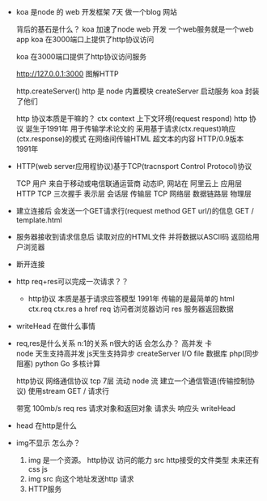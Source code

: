 - koa 是node 的 web 开发框架
    7天 做一个blog 网站


    背后的基石是什么？
    koa  加速了node web 开发  一个web服务就是一个web  app
    koa 在3000端口上提供了http协议访问

    koa 在3000端口提供了http协议访问服务

    http://127.0.0.1:3000    图解HTTP

    http.createServer()
    http 是 node 内置模块   createServer  启动服务
    koa 封装了他们


    http  协议本质是干嘛的？
    ctx  context  上下文环境(request respond)
    http  协议  诞生于1991年  用于传输学术论文的
    采用基于请求(ctx.request)响应(ctx.response)的模式  在网络间传输HTML 
    超文本的内容 HTTP/0.9版本  1991年


- HTTP(web server应用程协议)基于TCP(tracnsport Control Protocol)协议

    TCP  用户 来自于移动或电信联通运营商 动态IP,    网站在 阿里云上
    应用层HTTP 
    TCP 三次握手
表示层
会话层
传输层  TCP 
网络层
数据链路层
物理层
- 建立连接后 会发送一个GET请求行(request method GET url/)的信息
GET /   template.html
- 服务器接收到请求信息后  读取对应的HTML文件 并将数据以ASCII码  返回给用户浏览器
- 断开连接




- http  req+res可以完成一次请求？？
    - http协议 本质是基于请求应答模型   1991年  传输的是最简单的  html
    ctx.req ctx.res 
    a href
req 访问者浏览器访问   res 服务器返回数据
- writeHead 在做什么事情

- req,res是什么关系
    n:1的关系
    n很大的话  会怎么办？ 高并发  卡  
    node 天生支持高并发  js天生支持异步
    createServer  I/O  file  数据库
    php(同步  阻塞)  python
    Go  多核计算

    http协议 网络通信协议  tcp  7层
    流动  node 流
    建立一个通信管道(传输控制协议)  使用stream 
    GET / 请求行
    
    带宽  100mb/s
    req res 请求对象和返回对象
    请求头              响应头  writeHead
- head  在http是什么

- img不显示
  怎么办？
  1. img 是一个资源。  http协议  访问的能力
   src http接受的文件类型  未来还有css js  
  2. img src 向这个地址发送http 请求
  3. HTTP服务
